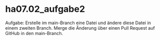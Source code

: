 # ha07.02_aufgabe2
Aufgabe: Erstelle im main-Branch eine Datei und ändere diese Datei in einem zweiten Branch. Merge die Änderung über einen Pull Request auf GitHub in den main-Branch. 
